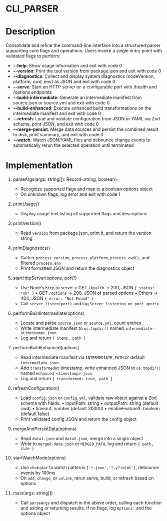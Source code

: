 # CLI_PARSER

# Description
Consolidate and refine the command-line interface into a structured parser supporting core flags and operations. Users invoke a single entry point with validated flags to perform:

- **--help**: Show usage information and exit with code 0
- **--version**: Print the tool version from package.json and exit with code 0
- **--diagnostics**: Collect and display system diagnostics (nodeVersion, platform, cwd, env) as JSON and exit with code 0
- **--serve**: Start an HTTP server on a configurable port with /health and /options endpoints
- **--build-intermediate**: Generate an intermediate manifest from source.json or source.yml and exit with code 0
- **--build-enhanced**: Execute enhanced build transformations on the intermediate manifest and exit with code 0
- **--refresh**: Load and validate configuration from JSON or YAML via Zod schema, print JSON, and exit with code 0
- **--merge-persist**: Merge data sources and persist the combined result to disk, print summary, and exit with code 0
- **--watch**: Watch JSON/YAML files and debounce change events to automatically rerun the selected operation until terminated

# Implementation
1. parseArgs(args: string[]): Record<string, boolean>
   - Recognize supported flags and map to a boolean options object
   - On unknown flags, log error and exit with code 1

2. printUsage()
   - Display usage text listing all supported flags and descriptions

3. printVersion()
   - Read `version` from package.json, print it, and return the version string

4. printDiagnostics()
   - Gather `process.version`, `process.platform`, `process.cwd()`, and filtered `process.env`
   - Print formatted JSON and return the diagnostics object

5. startHttpServer(options, port?)
   - Use Node’s `http` to serve:
     • GET `/health` → 200, JSON `{ status: "ok" }`
     • GET `/options` → 200, JSON of parsed options
     • Others → 404, JSON `{ error: "Not Found" }`
   - Call `server.listen(port)` and log `Server listening on port <port>`

6. performBuildIntermediate(options)
   - Locate and parse `source.json` or `source.yml`, count entries
   - Write intermediate manifest to `os.tmpdir()` named `intermediate-<timestamp>.json`
   - Log and return `{ items, path }`

7. performBuildEnhanced(options)
   - Read intermediate manifest via `INTERMEDIATE_PATH` or default `intermediate.json`
   - Add `transformedAt` timestamp, write enhanced JSON to `os.tmpdir()` named `enhanced-<timestamp>.json`
   - Log and return `{ transformed: true, path }`

8. refreshConfiguration()
   - Load `config.json` or `config.yml`, validate raw object against a Zod schema with fields:
     • inputPath: string
     • outputPath: string (default cwd)
     • timeout: number (default 30000)
     • enableFeatureX: boolean (default false)
   - Print validated config JSON and return the config object

9. mergeAndPersistData(options)
   - Read `data1.json` and `data2.json`, merge into a single object
   - Write to `merged-data.json` or `MERGED_PATH`, log and return `{ path, size }`

10. startWatchMode(options)
    - Use `chokidar` to watch patterns `['*.json','*.y?(a)ml']`, debounce events by 100ms
    - On `add`, `change`, or `unlink`, rerun serve, build, or refresh based on options

11. main(args: string[])
    - Call `parseArgs` and dispatch in the above order, calling each function and exiting or returning results. If no flags, log `Options:` and the options object